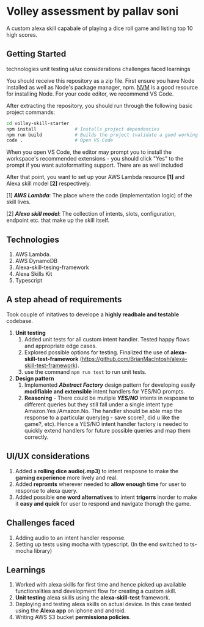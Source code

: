 # Volley assessment by pallav soni
A custom alexa skill capabale of playing a dice roll game and listing top 10 high scores.

## **Getting Started**

technologies
unit testing
ui/ux considerations
challenges faced
learnings


You should receive this repository as a zip file. First ensure you have Node installed as well as Node's package manager, npm. [NVM](https://github.com/nvm-sh/nvm) is a good resource for installing Node. For your code editor, we recommend VS Code.

After extracting the repository, you should run through the following basic project commands:

```sh
cd volley-skill-starter
npm install              # Installs project dependencies
npm run build            # Builds the project (validate a good working state)
code .                   # Open VS Code
```

When you open VS Code, the editor may prompt you to install the workspace's recommended extensions - you should click "Yes" to the prompt if you want autoformatting support. There are as well included

After that point, you want to set up your AWS Lambda resource **[1]** and Alexa skill model **[2]** respectively.

[1] _**AWS Lambda**_: The place where the code (implementation logic) of the skill lives.

[2] _**Alexa skill model**_: The collection of intents, slots, configuration, endpoint etc. that make up the skill itself.
## **Technologies**

1. AWS Lambda.
2. AWS DynamoDB
3. Alexa-skill-tesing-framework
4. Alexa Skills Kit
5. Typescript

## **A step ahead of requirements**

Took couple of initatives to develope a **highly readbale and testable** codebase.

1. **Unit testing**
    1. Added unit tests for all custom intent handler. Tested happy flows and appropriate edge cases.
    2. Explored possible options for testing. Finalized the use of **alexa-skill-test-framework** (https://github.com/BrianMacIntosh/alexa-skill-test-framework).
    3. use the command ```npm run test``` to run unit tests.
2. **Design pattern**
    1. Implemented _**Abstract Factory**_ design pattern for developing easily **modifiable and extensible** intent handlers for YES/NO prompts.
    2. **Reasoning** - There could be mutiple _**YES/NO**_ intents in resposne to different queries but they still fall under a single intent type Amazon.Yes /Amazon.No. The handler should be able map the response to a particular query(eg - save score?, did u like the game?, etc). Hence a YES/NO intent handler factory is needed to quickly extend handlers for future possible queries and map them  correctly. 

## **UI/UX considerations**

1. Added a **rolling dice audio(.mp3)** to intent resposne to make the **gaming experience** more lively and real.
2. Added **repromts** wherever needed to **allow enough time** for user to response to alexa query.
3. Added possible **one word alternatives** to intent **trigerrs** inorder to make it **easy and quick** for user to respond and navigate thorugh the game.


## **Challenges faced**

1. Adding audio to an intent handler response.
2. Setting up tests using mocha with typescript. (In the end switched to ts-mocha library)

## **Learnings**

1. Worked with alexa skills for first time and hence picked up available functionalities and development flow for creating a custom skill.
2. **Unit testing** alexa skills using the **alexa-skill-test** framework.
3. Deploying and testing alexa skills on actual device. In this case tested using the **Alexa app** on iphone and android.
4. Writing AWS S3 bucket **permissiona policies**.
